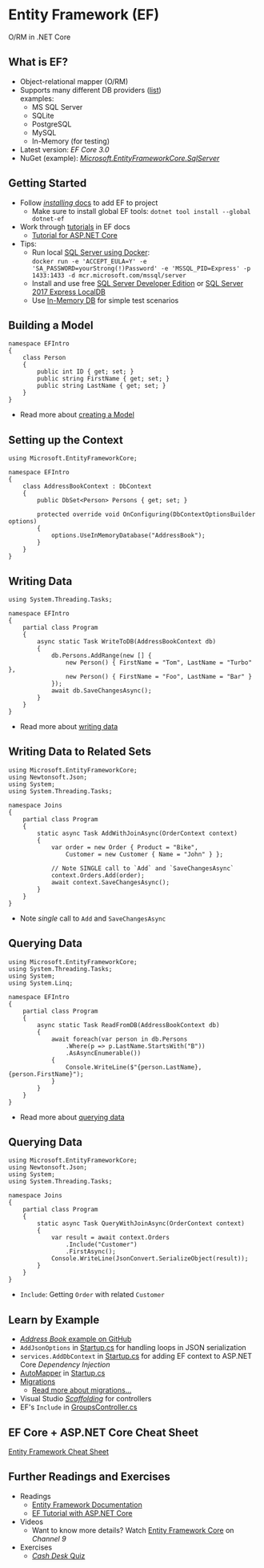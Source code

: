 # Entity Framework (EF)

O/RM in .NET Core


<!-- .slide: class="left" -->
## What is EF?

* Object-relational mapper (O/RM)
* Supports many different DB providers ([list](https://docs.microsoft.com/en-us/ef/core/providers/index))<br/>
  examples:
  * MS SQL Server
  * SQLite
  * PostgreSQL
  * MySQL
  * In-Memory (for testing)
* Latest version: *EF Core 3.0*
* NuGet (example): [*Microsoft.EntityFrameworkCore.SqlServer*](https://www.nuget.org/packages/Microsoft.EntityFrameworkCore.SqlServer/)


<!-- .slide: class="left" -->
## Getting Started

* Follow [*installing* docs](https://docs.microsoft.com/en-us/ef/core/get-started/) to add EF to project
  * Make sure to install global EF tools: `dotnet tool install --global dotnet-ef`
* Work through [tutorials](https://docs.microsoft.com/en-us/ef/core/get-started/) in EF docs
  * [Tutorial for ASP.NET Core](https://docs.microsoft.com/en-us/aspnet/core/data/ef-rp/intro)
* Tips:
  * Run local [SQL Server using Docker](https://hub.docker.com/_/microsoft-mssql-server):<br/>
    `docker run -e 'ACCEPT_EULA=Y' -e 'SA_PASSWORD=yourStrong(!)Password' -e 'MSSQL_PID=Express' -p 1433:1433 -d mcr.microsoft.com/mssql/server`
  * Install and use free [SQL Server Developer Edition](https://www.microsoft.com/en-us/sql-server/sql-server-downloads) or [SQL Server 2017 Express LocalDB](https://docs.microsoft.com/en-us/sql/database-engine/configure-windows/sql-server-2016-express-localdb)
  * Use [In-Memory DB](https://docs.microsoft.com/en-us/ef/core/providers/in-memory/) for simple test scenarios


<!-- .slide: class="left" -->
## Building a Model

```
namespace EFIntro
{
    class Person
    {
        public int ID { get; set; }
        public string FirstName { get; set; }
        public string LastName { get; set; }
    }
}
```

* Read more about [creating a Model](https://docs.microsoft.com/en-us/ef/core/modeling/)


<!-- .slide: class="left" -->
## Setting up the Context

```
using Microsoft.EntityFrameworkCore;

namespace EFIntro
{
    class AddressBookContext : DbContext
    {
        public DbSet<Person> Persons { get; set; }

        protected override void OnConfiguring(DbContextOptionsBuilder options)
        {
            options.UseInMemoryDatabase("AddressBook");
        }
    }
}
```


<!-- .slide: class="left" -->
## Writing Data

```
using System.Threading.Tasks;

namespace EFIntro
{
    partial class Program
    {
        async static Task WriteToDB(AddressBookContext db) 
        {
            db.Persons.AddRange(new [] {
                new Person() { FirstName = "Tom", LastName = "Turbo" },
                new Person() { FirstName = "Foo", LastName = "Bar" }
            });
            await db.SaveChangesAsync();
        }
    }
}
```

* Read more about [writing data](https://docs.microsoft.com/en-us/ef/core/saving/)


<!-- .slide: class="left" -->
## Writing Data to Related Sets

```
using Microsoft.EntityFrameworkCore;
using Newtonsoft.Json;
using System;
using System.Threading.Tasks;

namespace Joins
{
    partial class Program
    {
        static async Task AddWithJoinAsync(OrderContext context)
        {
            var order = new Order { Product = "Bike", 
                Customer = new Customer { Name = "John" } };

            // Note SINGLE call to `Add` and `SaveChangesAsync`
            context.Orders.Add(order);
            await context.SaveChangesAsync();
        }
    }
}
```

* Note *single* call to `Add` and `SaveChangesAsync`


<!-- .slide: class="left" -->
## Querying Data

```
using Microsoft.EntityFrameworkCore;
using System.Threading.Tasks;
using System;
using System.Linq;

namespace EFIntro
{
    partial class Program
    {
        async static Task ReadFromDB(AddressBookContext db) 
        {
            await foreach(var person in db.Persons
                .Where(p => p.LastName.StartsWith("B"))
                .AsAsyncEnumerable())
            {
                Console.WriteLine($"{person.LastName}, {person.FirstName}");
            }
        }
    }
}
```

* Read more about [querying data](https://docs.microsoft.com/en-us/ef/core/querying/)


<!-- .slide: class="left" -->
## Querying Data

```
using Microsoft.EntityFrameworkCore;
using Newtonsoft.Json;
using System;
using System.Threading.Tasks;

namespace Joins
{
    partial class Program
    {
        static async Task QueryWithJoinAsync(OrderContext context)
        {
            var result = await context.Orders
                .Include("Customer")
                .FirstAsync();
            Console.WriteLine(JsonConvert.SerializeObject(result));
        }
    }
}
```

* `Include`: Getting `Order` with related `Customer`


<!-- .slide: class="left" -->
## Learn by Example

* [*Address Book* example on GitHub](https://github.com/rstropek/htl-csharp/tree/master/entity-framework/0020-web-api)
* `AddJsonOptions` in [Startup.cs](https://github.com/rstropek/htl-csharp/blob/master/entity-framework/0020-web-api/Startup.cs) for handling loops in JSON serialization
* `services.AddDbContext` in [Startup.cs](https://github.com/rstropek/htl-csharp/blob/master/entity-framework/0020-web-api/Startup.cs) for adding EF context to ASP.NET Core *Dependency Injection*
* [AutoMapper](http://automapper.org/) in [Startup.cs](https://github.com/rstropek/htl-csharp/blob/master/entity-framework/0020-web-api/Startup.cs)
* [Migrations](https://github.com/rstropek/htl-csharp/tree/master/entity-framework/0020-web-api/Migrations)
  * [Read more about migrations...](https://docs.microsoft.com/en-us/ef/core/managing-schemas/migrations/)
* Visual Studio [*Scaffolding*](https://docs.microsoft.com/en-us/ef/core/get-started/aspnetcore/new-db#create-a-controller) for controllers
* EF's `Include` in [GroupsController.cs](https://github.com/rstropek/htl-csharp/blob/master/entity-framework/0020-web-api/Controllers/GroupsController.cs)


<!-- .slide: class="left" -->
## EF Core + ASP.NET Core Cheat Sheet

[Entity Framework Cheat Sheet](https://github.com/rstropek/htl-csharp/blob/master/entity-framework/ef-aspnet-cheat-sheet.md)


<!-- .slide: class="left" -->
## Further Readings and Exercises

* Readings
  * [Entity Framework Documentation](https://docs.microsoft.com/en-us/ef/#pivot=efcore)
  * [EF Tutorial with ASP.NET Core](https://docs.microsoft.com/en-us/aspnet/core/data/ef-rp/intro)
* Videos
  * Want to know more details? Watch [Entity Framework Core](https://channel9.msdn.com/Shows/Visual-Studio-Toolbox/Entity-Framework-Core) on *Channel 9*
* Exercises
  * [*Cash Desk* Quiz](https://github.com/rstropek/htl-csharp/tree/master/entity-framework/9010-cash-desk)
